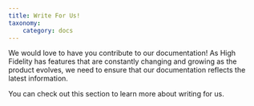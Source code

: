 ```yaml
---
title: Write For Us!
taxonomy:
	category: docs
---
```


We would love to have you contribute to our documentation! As High Fidelity has features that are constantly changing and growing as the product evolves, we need to ensure that our documentation reflects the latest information.

You can check out this section to learn more about writing for us.